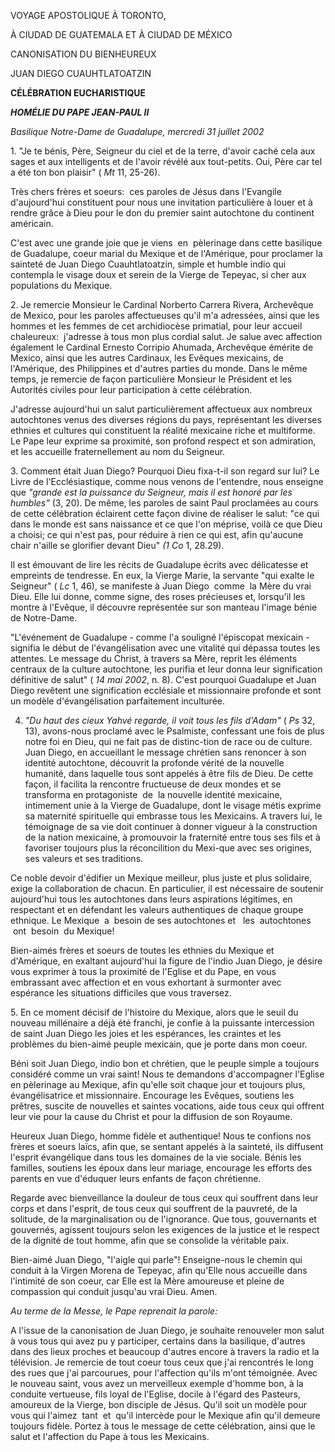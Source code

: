 VOYAGE APOSTOLIQUE À TORONTO,

À CIUDAD DE GUATEMALA ET À CIUDAD DE MÉXICO

CANONISATION DU BIENHEUREUX

JUAN DIEGO CUAUHTLATOATZIN

**CÉLÉBRATION EUCHARISTIQUE**

***HOMÉLIE DU PAPE JEAN-PAUL II***

*Basilique Notre-Dame de Guadalupe, mercredi 31 juillet 2002*

1. "Je te bénis, Père, Seigneur du ciel et de la terre, d'avoir caché cela aux sages et aux intelligents et de l'avoir révélé aux tout-petits. Oui, Père car tel a été ton bon plaisir" ( *Mt* 11, 25-26).

Très chers frères et soeurs:  ces paroles de Jésus dans l'Evangile d'aujourd'hui constituent pour nous une invitation particulière à louer et à rendre grâce à Dieu pour le don du premier saint autochtone du continent américain.

C'est avec une grande joie que je viens  en  pèlerinage dans cette basilique de Guadalupe, coeur marial du Mexique et de l'Amérique, pour proclamer la sainteté de Juan Diego Cuauhtlatoatzin, simple et humble indio qui contempla le visage doux et serein de la Vierge de Tepeyac, si cher aux populations du Mexique.

2. Je remercie Monsieur le Cardinal Norberto Carrera Rivera, Archevêque de Mexico, pour les paroles affectueuses qu'il m'a adressées, ainsi que les hommes et les femmes de cet archidiocèse primatial, pour leur accueil chaleureux:  j'adresse à tous mon plus cordial salut. Je salue avec affection également le Cardinal Ernesto Corripio Ahumada, Archevêque émérite de Mexico, ainsi que les autres Cardinaux, les Evêques mexicains, de l'Amérique, des Philippines et d'autres parties du monde. Dans le même temps, je remercie de façon particulière Monsieur le Président et les Autorités civiles pour leur participation à cette célébration.

J'adresse aujourd'hui un salut particulièrement affectueux aux nombreux autochtones venus des diverses régions du pays, représentant les diverses ethnies et cultures qui constituent la réalité mexicaine riche et multiforme. Le Pape leur exprime sa proximité, son profond respect et son admiration, et les accueille fraternellement au nom du Seigneur.

3. Comment était Juan Diego? Pourquoi Dieu fixa-t-il son regard sur lui? Le Livre de l'Ecclésiastique, comme nous venons de l'entendre, nous enseigne que *"grande est la puissance du Seigneur, mais il est honoré par les humbles"* (3, 20). De même, les paroles de saint Paul proclamées au cours de cette célébration éclairent cette façon divine de réaliser le salut: "ce qui dans le monde est sans naissance et ce que l'on méprise, voilà ce que Dieu a choisi; ce qui n'est pas, pour réduire à rien ce qui est, afin qu'aucune chair n'aille se glorifier devant Dieu" *(1 Co* 1, 28.29).

Il est émouvant de lire les récits de Guadalupe écrits avec délicatesse et empreints de tendresse. En eux, la Vierge Marie, la servante "qui exalte le Seigneur" ( *Lc* 1, 46), se manifeste à Juan Diego  comme  la Mère du vrai Dieu. Elle lui donne, comme signe, des roses précieuses et, lorsqu'il les montre à l'Evêque, il découvre représentée sur son manteau l'image bénie de Notre-Dame.

"L'événement de Guadalupe - comme l'a souligné l'épiscopat mexicain - signifia le début de l'évangélisation avec une vitalité qui dépassa toutes les attentes. Le message du Christ, à travers sa Mère, reprit les éléments centraux de la culture autochtone, les purifia et leur donna leur signification définitive de salut" ( *14 mai 2002*, n. 8). C'est pourquoi Guadalupe et Juan Diego revêtent une signification ecclésiale et missionnaire profonde et sont un modèle d'évangélisation parfaitement inculturée.

4. *"Du haut des cieux Yahvé regarde, il voit tous les fils d'Adam"* ( *Ps* 32, 13), avons-nous proclamé avec le Psalmiste, confessant une fois de plus notre foi en Dieu, qui ne fait pas de distinc-tion de race ou de culture. Juan Diego, en accueillant le message chrétien sans renoncer à son identité autochtone, découvrit la profonde vérité de la nouvelle humanité, dans laquelle tous sont appelés à être fils de Dieu. De cette façon, il facilita la rencontre fructueuse de deux mondes et se transforma en protagoniste  de  la nouvelle identité mexicaine, intimement unie à la Vierge de Guadalupe, dont le visage métis exprime sa maternité spirituelle qui embrasse tous les Mexicains. A travers lui, le témoignage de sa vie doit continuer à donner vigueur à la construction de la nation mexicaine, à promouvoir la fraternité entre tous ses fils et à favoriser toujours plus la réconcilition du Mexi-que avec ses origines, ses valeurs et ses traditions.

Ce noble devoir d'édifier un Mexique meilleur, plus juste et plus solidaire, exige la collaboration de chacun. En particulier, il est nécessaire de soutenir aujourd'hui tous les autochtones dans leurs aspirations légitimes, en respectant et en défendant les valeurs authentiques de chaque groupe ethnique. Le Mexique  a  besoin de ses autochtones et   les  autochtones  ont  besoin  du Mexique!

Bien-aimés frères et soeurs de toutes les ethnies du Mexique et d'Amérique, en exaltant aujourd'hui la figure de l'indio Juan Diego, je désire vous exprimer à tous la proximité de l'Eglise et du Pape, en vous embrassant avec affection et en vous exhortant à surmonter avec espérance les situations difficiles que vous traversez.

5. En ce moment décisif de l'histoire du Mexique, alors que le seuil du nouveau millénaire a déjà été franchi, je confie à la puissante intercession de saint Juan Diego les joies et les espérances, les craintes et les problèmes du bien-aimé peuple mexicain, que je porte dans mon coeur.

Béni soit Juan Diego, indio bon et chrétien, que le peuple simple a toujours considéré comme un vrai saint! Nous te demandons d'accompagner l'Eglise en pèlerinage au Mexique, afin qu'elle soit chaque jour et toujours plus, évangélisatrice et missionnaire. Encourage les Evêques, soutiens les prêtres, suscite de nouvelles et saintes vocations, aide tous ceux qui offrent leur vie pour la cause du Christ et pour la diffusion de son Royaume.

Heureux Juan Diego, homme fidèle et authentique! Nous te confions nos frères et soeurs laïcs, afin que, se sentant appelés à la sainteté, ils diffusent l'esprit évangélique dans tous les domaines de la vie sociale. Bénis les familles, soutiens les époux dans leur mariage, encourage les efforts des parents en vue d'éduquer leurs enfants de façon chrétienne.

Regarde avec bienveillance la douleur de tous ceux qui souffrent dans leur corps et dans l'esprit, de tous ceux qui souffrent de la pauvreté, de la solitude, de la marginalisation ou de l'ignorance. Que tous, gouvernants et gouvernés, agissent toujours selon les exigences de la justice et le respect de la dignité de tout homme, afin que se consolide la véritable paix.

Bien-aimé Juan Diego, "l'aigle qui parle"! Enseigne-nous le chemin qui conduit à la Virgen Morena de Tepeyac, afin qu'Elle nous accueille dans l'intimité de son coeur, car Elle est la Mère amoureuse et pleine de compassion qui conduit jusqu'au vrai Dieu. Amen.

*Au terme de la Messe, le Pape reprenait la parole:*

A l'issue de la canonisation de Juan Diego, je souhaite renouveler mon salut à vous tous qui avez pu y participer, certains dans la basilique, d'autres dans des lieux proches et beaucoup d'autres encore à travers la radio et la télévision. Je remercie de tout coeur tous ceux que j'ai rencontrés le long des rues que j'ai parcourues, pour l'affection qu'ils m'ont témoignée. Avec le nouveau saint, vous avez un merveilleux exemple d'homme bon, à la conduite vertueuse, fils loyal de l'Eglise, docile à l'égard des Pasteurs, amoureux de la Vierge, bon disciple de Jésus. Qu'il soit un modèle pour vous qui l'aimez  tant  et  qu'il intercède pour le Mexique afin qu'il demeure toujours fidèle. Portez à tous le message de cette célébration, ainsi que le salut et l'affection du Pape à tous les Mexicains.